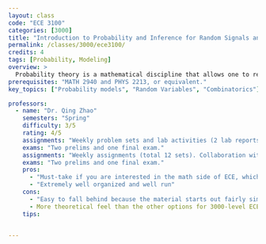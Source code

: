 ```yaml
---
layout: class
code: "ECE 3100"
categories: [3000]
title: "Introduction to Probability and Inference for Random Signals and Systems"
permalink: /classes/3000/ece3100/
credits: 4
tags: [Probability, Modeling]
overview: >
  Probability theory is a mathematical discipline that allows one to reason about uncertainty: it helps us to predict uncertain events, to make better decisions under uncertainty, and to design and build systems that must operate in uncertain environments. This course will serve as an introduction to the subject on the modeling and analysis of random phenomena and processes, including the basics of statistical inference in the presence of uncertainty. Topics include probability models, combinatorics, countable and uncountable sample spaces, discrete random variables, probability mass functions, continuous random variables, probability density functions, cumulative distribution functions, expectation and variance, independence and correlation, conditioning and Bayess rule, concentration inequalities, the multivariate Normal distribution, limit theorems (including the law of large numbers and the central limit theorem), Monte Carlo methods, random processes, and the basics of statistical inference. Applications to communications, networking, circuit design, computer engineering, finance, and voting will be discussed throughout the semester.
prerequisites: "MATH 2940 and PHYS 2213, or equivalent."
key_topics: ["Probability models", "Random Variables", "Combinatorics"]

professors:
  - name: "Dr. Qing Zhao"
    semesters: "Spring"
    difficulty: 3/5
    rating: 4/5
    assignments: "Weekly problem sets and lab activities (2 lab reports towards the end of the semester)."
    exams: "Two prelims and one final exam."
    assignments: "Weekly assignments (total 12 sets). Collaboration with students is encouraged."
    exams: "Two prelims and one final exam."
    pros:
      - "Must-take if you are interested in the math side of ECE, which spans signal processing, information theory, AI/ML, and more"
      - "Extremely well organized and well run"
    cons:
      - "Easy to fall behind because the material starts out fairly simply but becomes significantly more complicated later on in the course."
      - More theoretical feel than the other options for 3000-level ECE courses
    tips:


---
```


